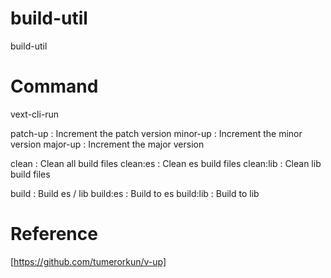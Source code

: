 # build-util

build-util

# Command

vext-cli-run

patch-up : Increment the patch version
minor-up : Increment the minor version
major-up : Increment the major version

clean : Clean all build files
clean:es : Clean es build files
clean:lib : Clean lib build files

build : Build es / lib
build:es : Build to es
build:lib : Build to lib

# Reference

[https://github.com/tumerorkun/v-up]
